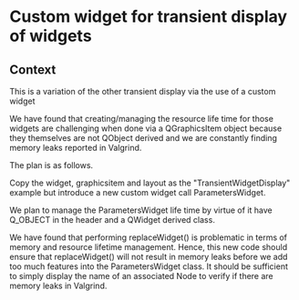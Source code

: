 # Custom widget for transient display of widgets

## Context

This is a variation of the other transient display via the use of a custom widget

We have found that creating/managing the resource life time for those widgets are challenging when done via a QGraphicsItem object
because they themselves are not QObject derived and we are constantly finding memory leaks reported in Valgrind.

The plan is as follows.

Copy the widget, graphicsitem and layout as the "TransientWidgetDisplay" example but introduce a new custom widget call
ParametersWidget.

We plan to manage the ParametersWidget life time by virtue of it have Q_OBJECT in the header and a QWidget derived class.

We have found that performing replaceWidget() is problematic in terms of memory and resource lifetime management.
Hence, this new code should ensure that replaceWidget() will not result in memory leaks before we add too much features
into the ParametersWidget class. It should be sufficient to simply display the name of an associated Node to verify
if there are memory leaks in Valgrind.

